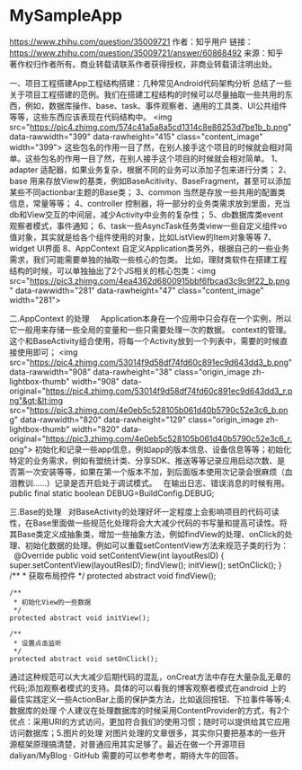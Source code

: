 # MySampleApp

https://www.zhihu.com/question/35009721
作者：知乎用户
链接：https://www.zhihu.com/question/35009721/answer/60868492
来源：知乎
著作权归作者所有。商业转载请联系作者获得授权，非商业转载请注明出处。


一、项目工程搭建App工程结构搭建：几种常见Android代码架构分析 总结了一些关于项目工程搭建的范例。我们在搭建工程结构的时候可以尽量抽取一些共用的东西，例如，数据库操作、base、task、事件观察者、通用的工具类、UI公共组件等等，这些东西应该表现在代码结构中。
&lt;img src="https://pic4.zhimg.com/574c41a5a8a5cd1314c8e86253d7be1b_b.png" data-rawwidth="399" data-rawheight="415" class="content_image" width="399"&gt;
这些包名的作用一目了然，在别人接手这个项目的时候就会相对简单。这些包名的作用一目了然，在别人接手这个项目的时候就会相对简单。
1、adapter 适配器，如果业务复杂，根据不同的业务可以添加子包来进行分类；
2、base 用来存放View的基类，例如BaseAcitivity、BaseFragment，甚至可以添加某些不同actionbar主题的Base类；
3、common 当然是存放一些共用的配置类信息，常量等等；
4、controller 控制器，将一部分的业务类需求放到里面，充当db和View交互的中间层，减少Activity中业务的复杂性；
5、db数据库类event 观察者模式，事件通知；
6、task一些AsyncTask任务类view一些自定义组件vo 值对象，其实就是给各个组件使用的对象，比如ListView的Item对象等等
7、widget UI界面
8、AppContext 自定义Application类另外，根据自己的一些业务需求，我们可能需要单独的抽取一些核心的包类。
比如，理财类软件在搭建工程结构的时候，可以单独抽出了2个JS相关的核心包类：&lt;img src="https://pic3.zhimg.com/4ea4362d6800915bbf6fbcad3c9c9f22_b.png" data-rawwidth="281" data-rawheight="47" class="content_image" width="281"&gt;


二.AppContext 的处理    
Application本身在一个应用中只会存在一个实例，所以它一般用来存储一些全局的变量和一些只需要处理一次的数据。
context的管理。这个和BaseActivity组合使用，将每一个Activity放到一个列表中，需要的时候直接使用即可；
&lt;img src="https://pic4.zhimg.com/53014f9d58df74fd60c891ec9d643dd3_b.png" data-rawwidth="908" data-rawheight="38" class="origin_image zh-lightbox-thumb" width="908" data-original="https://pic4.zhimg.com/53014f9d58df74fd60c891ec9d643dd3_r.png"&gt;&lt;img src="https://pic3.zhimg.com/4e0eb5c528105b061d40b5790c52e3c6_b.png" data-rawwidth="820" data-rawheight="129" class="origin_image zh-lightbox-thumb" width="820" data-original="https://pic3.zhimg.com/4e0eb5c528105b061d40b5790c52e3c6_r.png"&gt;
初始化和记录一些app信息，例如app的版本信息、设备信息等等；初始化特定的业务需求，例如有盟统计类、分享SDK、推送等等记录应用启动次数、是否第一次安装等等，如果在第一个版本不加，到后面版本使用次记录会很麻烦（血泪教训……）记录是否开启处于调试模式。   在输出日志、错误消息的时候有用。
public final static boolean DEBUG=BuildConfig.DEBUG;


三.Base的处理    对BaseActivity的处理好坏一定程度上会影响项目的代码可读性，在Base里面做一些规范化处理将会大大减少代码的书写量和提高可读性。将其Base类定义成抽象类，增加一些抽象方法，例如findView的处理、onClick的处理、初始化数据的处理。例如可以重载setContentView方法来规范子类的行为：    @Override
    public void setContentView(int layoutResID) {
        super.setContentView(layoutResID);
        findView();
        initView();
        setOnClick();
    }
   /**
     * 获取布局控件
     */
    protected abstract void findView();

    /**
     * 初始化View的一些数据
     */
    protected abstract void initView();

    /**
     * 设置点击监听
     */
    protected abstract void setOnClick();
通过这种规范可以大大减少后期代码的混乱，onCreat方法中存在大量杂乱无章的代码;添加观察者模式的支持。具体的可以看我的博客观察者模式在android 上的最佳实践定义一些ActionBar上面的保护类方法，比如返回按钮、下拉事件等等;4.数据库的处理 个人建议在处理数据库的时候采用ContentProvider的方式，有2个优点：采用URI的方式访问，更加符合我们的使用习惯；随时可以提供给其它应用访问数据库；5.图片的处理    对图片处理的文章很多，其实你只要把基本的一些开源框架原理搞清楚，对普通应用其实足够了。最近在做一个开源项目daliyan/MyBlog · GitHub 需要的可以参考参考，期待大牛的回答。



